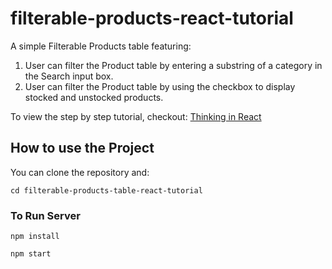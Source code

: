 # filterable-products-react-tutorial

A simple Filterable Products table featuring:

1. User can filter the Product table by entering a substring of a category in the Search input box.
2. User can filter the Product table by using the checkbox to display stocked and unstocked products.

To view the step by step tutorial, checkout: [Thinking in React](https://react.dev/learn/thinking-in-react)

## How to use the Project

You can clone the repository and:

```
cd filterable-products-table-react-tutorial
```

### To Run Server

```
npm install
```

```
npm start
```
